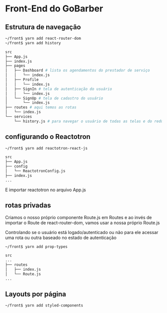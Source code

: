 # Front-End do GoBarber

## Estrutura de navegação

```bash
~/front$ yarn add react-router-dom
~/front$ yarn add history

src
├── App.js
├── index.js
├── pages
│   ├── Dashboard # lista os agendamentos do prestador de serviço
│   │   └── index.js
│   ├── Profile
│   │   └── index.js
│   ├── SignIn # tela de autenticação do usuário
│   │   └── index.js
│   └── SignUp # tela de cadastro do usuário
│       └── index.js
├── routes # aqui temos as rotas
│   └── index.js
└── services
    └── history.js # para navegar o usuário de todas as telas e do redux
```

## configurando o Reactotron

```bash
~/front$ yarn add reactotron-react-js

src
├── App.js
├── config
│   └── ReactotronConfig.js
├── index.js
...
```

E importar reactotron no arquivo App.js

## rotas privadas

Criamos o nosso próprio componente Route.js em Routes e ao invés de importar o Route de react-router-dom, vamos usar a nossa próprio Route.js

Controlando se o usuário está logado/autenticado ou não para ele acessar uma rota ou outra baseado no estado de autenticação

```bash
~/front$ yarn add prop-types

src
...
├── routes
│   ├── index.js
│   └── Route.js
...
```

## Layouts por página

```bash
~/front$ yarn add styled-components
```
